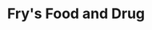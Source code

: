 ---
title: "Fry's Food and Drug"
url: /phoenix/frys-food-and-drug-west-mcdowell-road/
shop: supermarket
---